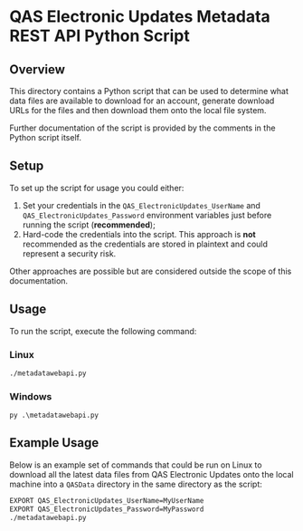 # QAS Electronic Updates Metadata REST API Python Script

## Overview

This directory contains a Python script that can be used to determine what data files are available to download for an account, generate download URLs for the files and then download them onto the local file system.

Further documentation of the script is provided by the comments in the Python script itself.

## Setup

To set up the script for usage you could either:

 1. Set your credentials in the ```QAS_ElectronicUpdates_UserName``` and ```QAS_ElectronicUpdates_Password``` environment variables just before running the script (**recommended**);
 1. Hard-code the credentials into the script. This approach is **not** recommended as the credentials are stored in plaintext and could represent a security risk.

Other approaches are possible but are considered outside the scope of this documentation.

## Usage

To run the script, execute the following command:

### Linux

```sh
./metadatawebapi.py
```

### Windows

```batchfile
py .\metadatawebapi.py
```

## Example Usage

Below is an example set of commands that could be run on Linux to download all the latest data files from QAS Electronic Updates onto the local machine into a ```QASData``` directory in the same directory as the script:

```sh
EXPORT QAS_ElectronicUpdates_UserName=MyUserName
EXPORT QAS_ElectronicUpdates_Password=MyPassword
./metadatawebapi.py
```
